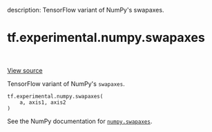 description: TensorFlow variant of NumPy's swapaxes.

<div itemscope itemtype="http://developers.google.com/ReferenceObject">
<meta itemprop="name" content="tf.experimental.numpy.swapaxes" />
<meta itemprop="path" content="Stable" />
</div>

# tf.experimental.numpy.swapaxes

<!-- Insert buttons and diff -->

<table class="tfo-notebook-buttons tfo-api nocontent" align="left">

</table>

<a target="_blank" class="external" href="/code/stable/tensorflow/python/ops/numpy_ops/np_array_ops.py">View source</a>



TensorFlow variant of NumPy's `swapaxes`.

<pre class="devsite-click-to-copy prettyprint lang-py tfo-signature-link">
<code>tf.experimental.numpy.swapaxes(
    a, axis1, axis2
)
</code></pre>



<!-- Placeholder for "Used in" -->

See the NumPy documentation for [`numpy.swapaxes`](https://numpy.org/doc/1.16/reference/generated/numpy.swapaxes.html).